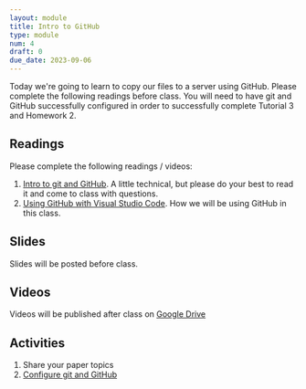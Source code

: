 ```yaml
---
layout: module
title: Intro to GitHub
type: module
num: 4
draft: 0
due_date: 2023-09-06
---
```


Today we're going to learn to copy our files to a server using GitHub. Please complete the following readings before class. You will need to have git and GitHub successfully configured in order to successfully complete Tutorial 3 and Homework 2.

## Readings
Please complete the following readings / videos:
1. [Intro to git and GitHub](https://medium.com/the-underdog-writing-project/introduction-to-git-and-github-a5fdf5633923). A little technical, but please do your best to read it and come to class with questions.
2. [Using GitHub with Visual Studio Code](https://youtu.be/i_23KUAEtUM). How we will be using GitHub in this class.

## Slides
Slides will be posted before class.
<!-- * Lecture 5: <a href="https://docs.google.com/presentation/d/1cG7TiEBd71x0SosnN0vdC4gtC4y2dQVeIX20WkSW3R8/edit?usp=sharing" target="_blank">Intro to git & GitHub</a> -->


## Videos
Videos will be published after class on <a href="https://drive.google.com/drive/folders/1CxPSqGbbNUjc9OntwNqdoHvfSvchCpxE?usp=sharing" target="_blank">Google Drive</a>

## Activities
1. Share your paper topics
1. [Configure git and GitHub](../activities/github-activity)


